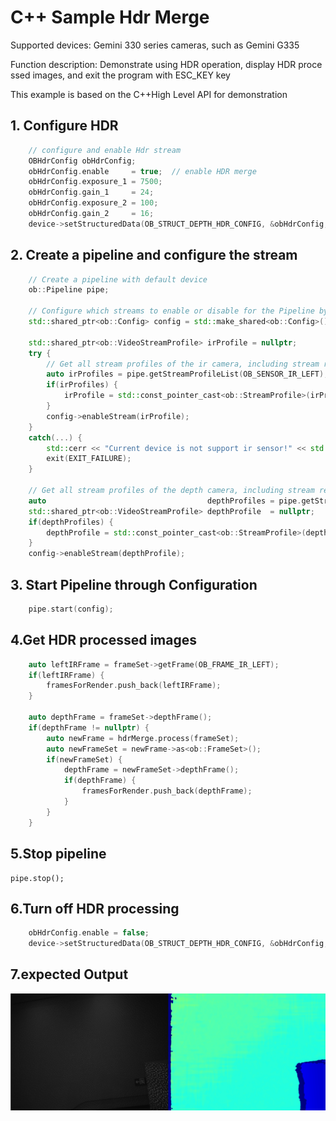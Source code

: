 # C++ Sample Hdr Merge


Supported devices: Gemini 330 series cameras, such as Gemini G335

Function description: Demonstrate using HDR operation, display HDR processed images, and exit the program with ESC_KEY key

This example is based on the C++High Level API for demonstration

## 1. Configure HDR
```cpp
    // configure and enable Hdr stream
    OBHdrConfig obHdrConfig;
    obHdrConfig.enable     = true;  // enable HDR merge
    obHdrConfig.exposure_1 = 7500;
    obHdrConfig.gain_1     = 24;
    obHdrConfig.exposure_2 = 100;
    obHdrConfig.gain_2     = 16;
    device->setStructuredData(OB_STRUCT_DEPTH_HDR_CONFIG, &obHdrConfig, sizeof(OBHdrConfig));
```

## 2. Create a pipeline and configure the stream
```cpp
    // Create a pipeline with default device
    ob::Pipeline pipe;
    
    // Configure which streams to enable or disable for the Pipeline by creating a Config
    std::shared_ptr<ob::Config> config = std::make_shared<ob::Config>();
    
    std::shared_ptr<ob::VideoStreamProfile> irProfile = nullptr;
    try {
        // Get all stream profiles of the ir camera, including stream resolution, frame rate, and frame format
        auto irProfiles = pipe.getStreamProfileList(OB_SENSOR_IR_LEFT);
        if(irProfiles) {
            irProfile = std::const_pointer_cast<ob::StreamProfile>(irProfiles->getProfile(OB_PROFILE_DEFAULT))->as<ob::VideoStreamProfile>();
        }
        config->enableStream(irProfile);
    }
    catch(...) {
        std::cerr << "Current device is not support ir sensor!" << std::endl;
        exit(EXIT_FAILURE);
    }
    
    // Get all stream profiles of the depth camera, including stream resolution, frame rate, and frame format
    auto                                    depthProfiles = pipe.getStreamProfileList(OB_SENSOR_DEPTH);
    std::shared_ptr<ob::VideoStreamProfile> depthProfile  = nullptr;
    if(depthProfiles) {
        depthProfile = std::const_pointer_cast<ob::StreamProfile>(depthProfiles->getProfile(OB_PROFILE_DEFAULT))->as<ob::VideoStreamProfile>();
    }
    config->enableStream(depthProfile);
```
## 3. Start Pipeline through Configuration
```cpp
    pipe.start(config);
```

## 4.Get HDR processed images
```cpp
    auto leftIRFrame = frameSet->getFrame(OB_FRAME_IR_LEFT);
    if(leftIRFrame) {
        framesForRender.push_back(leftIRFrame);
    }
    
    auto depthFrame = frameSet->depthFrame();
    if(depthFrame != nullptr) {
        auto newFrame = hdrMerge.process(frameSet);
        auto newFrameSet = newFrame->as<ob::FrameSet>();
        if(newFrameSet) {
            depthFrame = newFrameSet->depthFrame();
            if(depthFrame) {
                framesForRender.push_back(depthFrame);
            }
        }
    }
```
## 5.Stop pipeline

    pipe.stop();

## 6.Turn off HDR processing
```cpp
    obHdrConfig.enable = false;
    device->setStructuredData(OB_STRUCT_DEPTH_HDR_CONFIG, &obHdrConfig, sizeof(OBHdrConfig));
```
## 7.expected Output

![image](Image/HdrMerge.png)